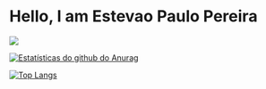 # Hello, I am Estevao Paulo Pereira

[ <img src="https://img.shields.io/badge/linkedin-%230077B5.svg?&style=for-the-badge&logo=linkedin&logoColor=white" /> ](https://www.linkedin.com/in/est%C3%AAv%C3%A3o-paulo-pereira-28779b193/)

[![ Estatísticas do github do Anurag ](https://github-readme-stats.vercel.app/api?username=estevaopp&show_icons=true&theme=dark)](https://github.com/anuraghazra/github-readme-stats)

[![ Top Langs ](https://github-readme-stats.vercel.app/api/top-langs/?username=estevaopp)](https://github.com/anuraghazra/github-readme-stats)